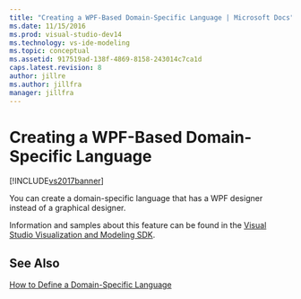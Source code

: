 ```yaml
---
title: "Creating a WPF-Based Domain-Specific Language | Microsoft Docs"
ms.date: 11/15/2016
ms.prod: visual-studio-dev14
ms.technology: vs-ide-modeling
ms.topic: conceptual
ms.assetid: 917519ad-138f-4869-8158-243014c7ca1d
caps.latest.revision: 8
author: jillre
ms.author: jillfra
manager: jillfra
---
```

# Creating a WPF-Based Domain-Specific Language
[!INCLUDE[vs2017banner](../includes/vs2017banner.md)]

You can create a domain-specific language that has a WPF designer instead of a graphical designer.

 Information and samples about this feature can be found in the [Visual Studio Visualization and Modeling SDK](https://www.microsoft.com/download/details.aspx?id=48148).

## See Also
 [How to Define a Domain-Specific Language](../modeling/how-to-define-a-domain-specific-language.md)
